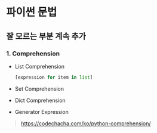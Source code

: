# 파이썬 문법

## 잘 모르는 부분 계속 추가

### 1. Comprehension

- List Comprehension

    ```python
    [expression for item in list]
    ```

- Set Comprehension
- Dict Comprehension
- Generator Expression

> https://codechacha.com/ko/python-comprehension/